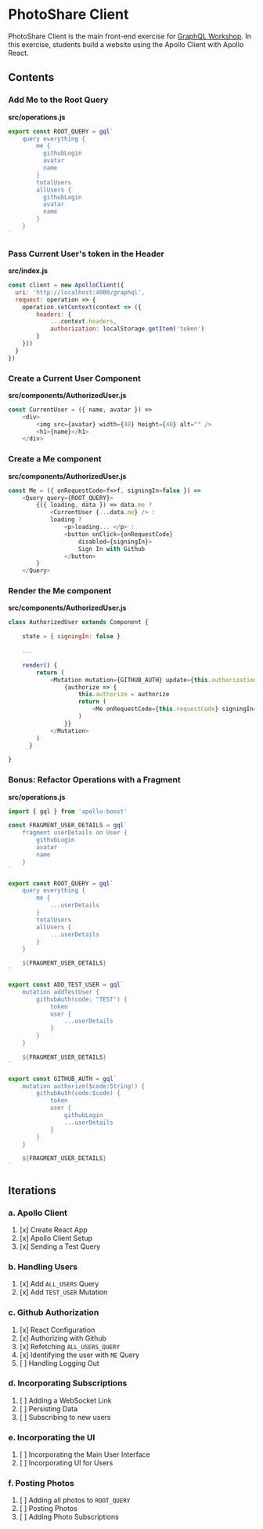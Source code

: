 PhotoShare Client
===============
PhotoShare Client is the main front-end  exercise for [GraphQL Workshop](https://www.graphqlworkshop.com). In this exercise, students build a website using the Apollo Client with Apollo React.

Contents
---------------

### Add Me to the Root Query

__src/operations.js__
```javascript
export const ROOT_QUERY = gql`
    query everything {
        me {
          githubLogin
          avatar
          name
        }
        totalUsers
        allUsers {
          githubLogin
          avatar
          name
        }
    }
`
```

### Pass Current User's token in the Header

__src/index.js__
```javascript
const client = new ApolloClient({ 
  uri: 'http://localhost:4000/graphql',
  request: operation => {
    operation.setContext(context => ({
        headers: {
            ...context.headers,
            authorization: localStorage.getItem('token')
        }
    }))
  }
})
```

### Create a Current User Component

__src/components/AuthorizedUser.js__
```javascript
const CurrentUser = ({ name, avatar }) =>
    <div>
        <img src={avatar} width={48} height={48} alt="" />
        <h1>{name}</h1>
    </div>
```

### Create a Me component

__src/components/AuthorizedUser.js__
```javascript
const Me = ({ onRequestCode=f=>f, signingIn=false }) =>
    <Query query={ROOT_QUERY}>
        {({ loading, data }) => data.me ?
            <CurrentUser {...data.me} /> :
            loading ?
                <p>loading... </p> :
                <button onClick={onRequestCode}
                    disabled={signingIn}>
                    Sign In with Github
                </button>
        }
    </Query>
```

### Render the Me component

__src/components/AuthorizedUser.js__
```javascript
class AuthorizedUser extends Component {

    state = { signingIn: false }
    
    ...

    render() {
        return (
            <Mutation mutation={GITHUB_AUTH} update={this.authorizationComplete} refetchQueries={[{ query: ROOT_QUERY }]}>
                {authorize => {
                    this.authorize = authorize
                    return (
                        <Me onRequestCode={this.requestCode} signingIn={this.state.signingIn} />
                    )
                }}
            </Mutation>
        )
      }

}
```

### Bonus: Refactor Operations with a Fragment

__src/operations.js__
```javascript
import { gql } from 'apollo-boost'

const FRAGMENT_USER_DETAILS = gql`
    fragment userDetails on User {
        githubLogin
        avatar
        name
    }
`

export const ROOT_QUERY = gql`
    query everything {
        me {
            ...userDetails
        }
        totalUsers
        allUsers {
            ...userDetails
        }
    }

    ${FRAGMENT_USER_DETAILS}
`

export const ADD_TEST_USER = gql`
    mutation addTestUser {
        githubAuth(code: "TEST") {
            token
            user {  
                ...userDetails
            }
        }
    }

    ${FRAGMENT_USER_DETAILS}
`

export const GITHUB_AUTH = gql`
    mutation authorize($code:String!) {
        githubAuth(code:$code) {
            token
            user {
                githubLogin
                ...userDetails
            }
        }
    }

    ${FRAGMENT_USER_DETAILS}
`
```

Iterations
---------------

### a. Apollo Client

1. [x] Create React App
2. [x] Apollo Client Setup
3. [x] Sending a Test Query

### b. Handling Users

1. [x] Add `ALL_USERS` Query
2. [x] Add `TEST_USER` Mutation

### c. Github Authorization

1. [x] React Configuration
2. [x] Authorizing with Github
3. [x] Refetching `ALL_USERS_QUERY`
4. [x] Identifying the user with `ME` Query
5. [ ] Handling Logging Out

### d. Incorporating Subscriptions

1. [ ] Adding a WebSocket Link
2. [ ] Persisting Data
3. [ ] Subscribing to new users

### e. Incorporating the UI

1. [ ] Incorporating the Main User Interface
2. [ ] Incorporating UI for Users

### f. Posting Photos

1. [ ] Adding all photos to `ROOT_QUERY`
2. [ ] Posting Photos
3. [ ] Adding Photo Subscriptions

